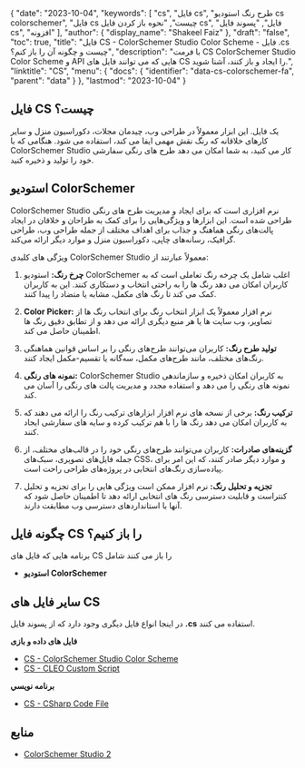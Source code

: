 {
  "date": "2023-10-04",
  "keywords": [
"cs",
"فایل cs",
"طرح رنگ استودیو cs colorschemer",
"فایل cs چیست",
"نحوه باز کردن فایل cs",
"فایل",
"پسوند فایل cs",
"افزونه"
],
  "author": {
    "display_name": "Shakeel Faiz"
},
  "draft": "false",
  "toc": true,
  "title": "فایل CS - ColorSchemer Studio Color Scheme - فایل .cs چیست و چگونه آن را باز کنم؟",
  "description": "با فرمت CS ColorSchemer Studio Color Scheme و API هایی که می توانند فایل های CS را ایجاد و باز کنند، آشنا شوید.",
  "linktitle": "CS",
  "menu": {
    "docs": {
      "identifier": "data-cs-colorschemer-fa",
      "parent": "data"
}
},
  "lastmod": "2023-10-04"
}

## فایل CS چیست؟

یک فایل. این ابزار معمولاً در طراحی وب، چیدمان مجلات، دکوراسیون منزل و سایر کارهای خلاقانه که رنگ نقش مهمی ایفا می کند، استفاده می شود. هنگامی که با ColorSchemer Studio کار می کنید، به شما امکان می دهد طرح های رنگی سفارشی خود را تولید و ذخیره کنید.

## استودیو ColorSchemer

ColorSchemer Studio نرم افزاری است که برای ایجاد و مدیریت طرح های رنگی طراحی شده است. این ابزارها و ویژگی‌هایی را برای کمک به طراحان و خلاقان در ایجاد پالت‌های رنگی هماهنگ و جذاب برای اهداف مختلف از جمله طراحی وب، طراحی گرافیک، رسانه‌های چاپی، دکوراسیون منزل و موارد دیگر ارائه می‌کند.

ویژگی های کلیدی ColorSchemer Studio معمولاً عبارتند از:

1.  **چرخ رنگ:** استودیو ColorSchemer اغلب شامل یک چرخه رنگ تعاملی است که به کاربران امکان می دهد رنگ ها را به راحتی انتخاب و دستکاری کنند. این به کاربران کمک می کند تا رنگ های مکمل، مشابه یا متضاد را پیدا کنند.
    
2.  **Color Picker:** نرم افزار معمولاً یک ابزار انتخاب رنگ برای انتخاب رنگ ها از تصاویر، وب سایت ها یا هر منبع دیگری ارائه می دهد و از تطابق دقیق رنگ ها اطمینان حاصل می کند.
    
3.  **تولید طرح رنگ:** کاربران می‌توانند طرح‌های رنگی را بر اساس قوانین هماهنگی رنگ‌های مختلف، مانند طرح‌های مکمل، سه‌گانه یا تقسیم-مکمل ایجاد کنند.
    
4.  **نمونه های رنگی:** ColorSchemer Studio به کاربران امکان ذخیره و سازماندهی نمونه های رنگی را می دهد و استفاده مجدد و مدیریت پالت های رنگی را آسان می کند.
    
5.  **ترکیب رنگ:** برخی از نسخه های نرم افزار ابزارهای ترکیب رنگ را ارائه می دهند که به کاربران امکان می دهد رنگ ها را با هم ترکیب کرده و سایه های سفارشی ایجاد کنند.
    
6.  **گزینه‌های صادرات:** کاربران می‌توانند طرح‌های رنگی خود را در قالب‌های مختلف، از جمله فایل‌های تصویری، سبک‌های CSS، و موارد دیگر صادر کنند، که این امر برای پیاده‌سازی رنگ‌های انتخابی در پروژه‌های طراحی راحت است.
    
7.  **تجزیه و تحلیل رنگ:** نرم افزار ممکن است ویژگی هایی را برای تجزیه و تحلیل کنتراست و قابلیت دسترسی رنگ های انتخابی ارائه دهد تا اطمینان حاصل شود که آنها با استانداردهای دسترسی وب مطابقت دارند.

## چگونه فایل CS را باز کنیم؟

برنامه هایی که فایل های CS را باز می کنند شامل

- **استودیو ColorSchemer**

## سایر فایل های CS

در اینجا انواع فایل دیگری وجود دارد که از پسوند فایل **.cs** استفاده می کنند.

**فایل های داده و بازی**
- [CS - ColorSchemer Studio Color Scheme](/data/cs-colorschemer/)
- [CS - CLEO Custom Script](/game/cs-cleo/)

**برنامه نويسي**
- [CS - CSharp Code File](/programming/cs/)

## منابع
* [ColorSchemer Studio 2](https://www.colorschemer.com/)


